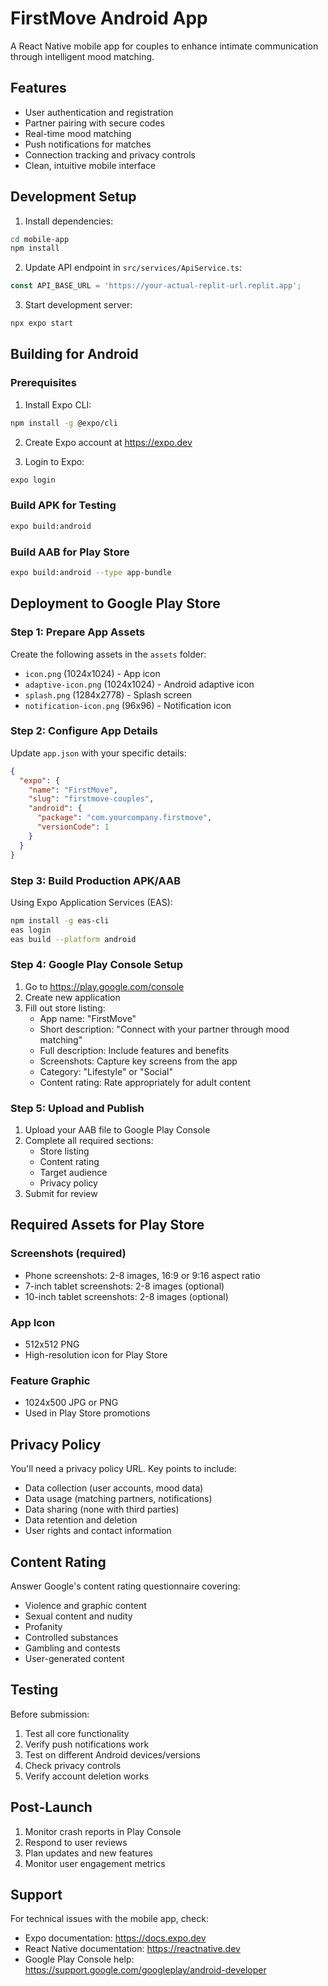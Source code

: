 # FirstMove Android App

A React Native mobile app for couples to enhance intimate communication through intelligent mood matching.

## Features

- User authentication and registration
- Partner pairing with secure codes
- Real-time mood matching
- Push notifications for matches
- Connection tracking and privacy controls
- Clean, intuitive mobile interface

## Development Setup

1. Install dependencies:
```bash
cd mobile-app
npm install
```

2. Update API endpoint in `src/services/ApiService.ts`:
```typescript
const API_BASE_URL = 'https://your-actual-replit-url.replit.app';
```

3. Start development server:
```bash
npx expo start
```

## Building for Android

### Prerequisites

1. Install Expo CLI:
```bash
npm install -g @expo/cli
```

2. Create Expo account at https://expo.dev

3. Login to Expo:
```bash
expo login
```

### Build APK for Testing

```bash
expo build:android
```

### Build AAB for Play Store

```bash
expo build:android --type app-bundle
```

## Deployment to Google Play Store

### Step 1: Prepare App Assets

Create the following assets in the `assets` folder:

- `icon.png` (1024x1024) - App icon
- `adaptive-icon.png` (1024x1024) - Android adaptive icon
- `splash.png` (1284x2778) - Splash screen
- `notification-icon.png` (96x96) - Notification icon

### Step 2: Configure App Details

Update `app.json` with your specific details:

```json
{
  "expo": {
    "name": "FirstMove",
    "slug": "firstmove-couples",
    "android": {
      "package": "com.yourcompany.firstmove",
      "versionCode": 1
    }
  }
}
```

### Step 3: Build Production APK/AAB

Using Expo Application Services (EAS):

```bash
npm install -g eas-cli
eas login
eas build --platform android
```

### Step 4: Google Play Console Setup

1. Go to https://play.google.com/console
2. Create new application
3. Fill out store listing:
   - App name: "FirstMove"
   - Short description: "Connect with your partner through mood matching"
   - Full description: Include features and benefits
   - Screenshots: Capture key screens from the app
   - Category: "Lifestyle" or "Social"
   - Content rating: Rate appropriately for adult content

### Step 5: Upload and Publish

1. Upload your AAB file to Google Play Console
2. Complete all required sections:
   - Store listing
   - Content rating
   - Target audience
   - Privacy policy
3. Submit for review

## Required Assets for Play Store

### Screenshots (required)
- Phone screenshots: 2-8 images, 16:9 or 9:16 aspect ratio
- 7-inch tablet screenshots: 2-8 images (optional)
- 10-inch tablet screenshots: 2-8 images (optional)

### App Icon
- 512x512 PNG
- High-resolution icon for Play Store

### Feature Graphic
- 1024x500 JPG or PNG
- Used in Play Store promotions

## Privacy Policy

You'll need a privacy policy URL. Key points to include:

- Data collection (user accounts, mood data)
- Data usage (matching partners, notifications)
- Data sharing (none with third parties)
- Data retention and deletion
- User rights and contact information

## Content Rating

Answer Google's content rating questionnaire covering:
- Violence and graphic content
- Sexual content and nudity
- Profanity
- Controlled substances
- Gambling and contests
- User-generated content

## Testing

Before submission:

1. Test all core functionality
2. Verify push notifications work
3. Test on different Android devices/versions
4. Check privacy controls
5. Verify account deletion works

## Post-Launch

1. Monitor crash reports in Play Console
2. Respond to user reviews
3. Plan updates and new features
4. Monitor user engagement metrics

## Support

For technical issues with the mobile app, check:
- Expo documentation: https://docs.expo.dev
- React Native documentation: https://reactnative.dev
- Google Play Console help: https://support.google.com/googleplay/android-developer